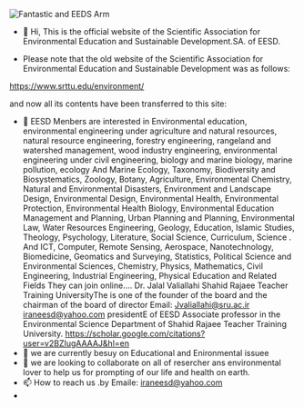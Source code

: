 ![Fantastic  and EEDS Arm ](https://github.com/user-attachments/assets/829320f3-d796-46ba-bb98-1f2901ccf4c4)

- 👋 Hi, This is the official website of the Scientific Association for Environmental Education and Sustainable Development.SA. of EESD.

- Please note that the old website of the Scientific Association for Environmental Education and Sustainable Development was as follows:

https://www.srttu.edu/environment/

and now all its contents have been transferred to this site:

   - 👀 EESD Menbers are interested in Environmental education, environmental engineering under agriculture and natural resources, natural resource engineering, forestry engineering, rangeland and watershed management, wood industry engineering, environmental engineering under civil engineering, biology and marine biology, marine pollution, ecology And Marine Ecology, Taxonomy, Biodiversity and Biosystematics, Zoology, Botany, Agriculture, Environmental Chemistry, Natural and Environmental Disasters, Environment and Landscape Design, Environmental Design, Environmental Health, Environmental Protection, Environmental Health Biology, Environmental Education Management and Planning, Urban Planning and Planning, Environmental Law, Water Resources Engineering, Geology, Education, Islamic Studies, Theology, Psychology, Literature, Social Science, Curriculum, Science . And ICT, Computer, Remote Sensing, Aerospace, Nanotechnology, Biomedicine, Geomatics and Surveying, Statistics, Political Science and Environmental Sciences, Chemistry, Physics, Mathematics, Civil Engineering, Industrial Engineering, Physical Education and Related Fields They can join online....
 Dr. Jalal Valiallahi  Shahid Rajaee Teacher Training UniversityThe is one of the founder of the board and the chairman of the board of director
Email: Jvaliallahi@sru.ac.ir           iraneesd@yahoo.com
presidentE of EESD
Associate professor in the Environmental Science Department of Shahid Rajaee Teacher Training University.
https://scholar.google.com/citations?user=v2BZIugAAAAJ&hl=en
- 🌱 we are currently besuy on Educational and Enironmental issuee
- 💞️ we are looking to collaborate on all of resercher ans environmental lover to help us for prompting of our life and health on earth.
- 📫 How to reach us .by Emaile: iraneesd@yahoo.com
-


<!---

--->

